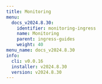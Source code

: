 ```yaml
---
title: Monitoring
menu:
  docs_v2024.8.30:
    identifier: monitoring-ingress
    name: Monitoring
    parent: ingress-guides
    weight: 40
menu_name: docs_v2024.8.30
info:
  cli: v0.0.16
  installer: v2024.8.30
  version: v2024.8.30
---
```


